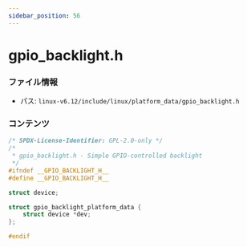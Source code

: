 ```yaml
---
sidebar_position: 56
---
```

# gpio_backlight.h

### ファイル情報

- パス: `linux-v6.12/include/linux/platform_data/gpio_backlight.h`

### コンテンツ

```h
/* SPDX-License-Identifier: GPL-2.0-only */
/*
 * gpio_backlight.h - Simple GPIO-controlled backlight
 */
#ifndef __GPIO_BACKLIGHT_H__
#define __GPIO_BACKLIGHT_H__

struct device;

struct gpio_backlight_platform_data {
	struct device *dev;
};

#endif

```
